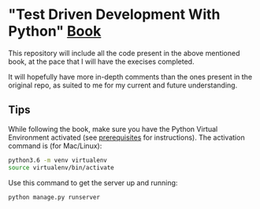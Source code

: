 # "Test Driven Development With Python" [Book](https://www.obeythetestinggoat.com/pages/book.html#toc)

This repository will include all the code present in the above mentioned book, at the pace that I will have the execises completed.

It will hopefully have more in-depth comments than the ones present in the original repo, as suited to me for my current and future understanding.

## Tips

While following the book, make sure you have the Python Virtual Environment activated (see [prerequisites](https://www.obeythetestinggoat.com/book/pre-requisite-installations.html) for instructions).
The activation command is (for Mac/Linux):
```bash
python3.6 -m venv virtualenv
source virtualenv/bin/activate
```

Use this command to get the server up and running:
```bash
python manage.py runserver
```
